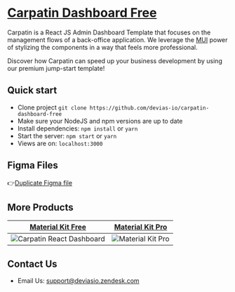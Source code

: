 # [Carpatin Dashboard Free](https://carpatin-dashboard-free.devias.io/)

Carpatin is a React JS Admin Dashboard Template that focuses on the management flows of a back-office application. We leverage the [MUI](https://mui.com/?ref=devias.io) power of stylizing the components in a way that feels more professional.

Discover how Carpatin can speed up your business development by using our premium jump-start template!

## Quick start

- Clone project `git clone https://github.com/devias-io/carpatin-dashboard-free`
- Make sure your NodeJS and npm versions are up to date
- Install dependencies: `npm install` or `yarn`
- Start the server: `npm start` or `yarn`
- Views are on: `localhost:3000`

## Figma Files

👉[Duplicate Figma file](https://www.figma.com/community/file/997881103880938459)

## More Products

| [Material Kit Free](https://github.com/devias-io/material-kit-react)      | [Material Kit Pro](https://mui.com/store/items/devias-kit-pro/) |
| ------------------------------------------------------------------------- | ------------------------------------------------------------ |
| ![Carpatin React Dashboard](https://cdn.devias.io/github-images/material-kit-free.png) | ![Material Kit Pro](https://cdn.devias.io/github-images/material-kit-pro.png)

## Contact Us

- Email Us: [support@deviasio.zendesk.com](mailto:support@deviasio.zendesk.com)
